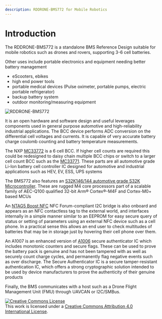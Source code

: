 ```yaml
---
description: RDDRONE-BMS772 for Mobile Robotics
---
```


# Introduction

The RDDRONE-BMS772 is a standalone BMS Reference Design suitable for mobile robotics such as drones and rovers, supporting 3-6 cell batteries.

Other uses include portable electronics and equipment needing better battery management

* eScooters, ebikes
* high end power tools
* portable medical devices (Pulse oximeter, portable pumps, electric portable refrigerator)
* backup battery system
* outdoor monitoring/measuring equipment

![RDDRONE-BMS772](.gitbook/assets/RDDRONE-BMS772\_iso.jpg)

It is an open hardware and software design and useful leverages components used in general purpose automotive and high-reliability industrial applications. The BCC device performs ADC conversion on the differential cell voltages and currents. It is capable of very accurate battery charge coulomb counting and battery temperature measurements.

The NXP [MC33772](https://www.nxp.com/products/power-management/battery-management/battery-cell-controllers/6-channel-li-ion-battery-cell-controller-ic:MC33772B) is a 6 cell BCC. If higher cell counts are required this could be redesigned to daisy chain multiple BCC chips or switch to a larger cell count BCC such as the [MC33771](https://www.nxp.com/products/power-management/battery-management/battery-cell-controllers:BATTERY-CELL-CONTROLLERS). These parts are all automotive grade Li-Ion battery cell controller IC designed for automotive and industrial applications such as HEV, EV, ESS, UPS systems

The BMS772 also features an [S32K146/144 automotive grade S32K Microcontroller](https://www.nxp.com/products/processors-and-microcontrollers/arm-microcontrollers/s32k-automotive-mcus/s32k1-microcontrollers-for-general-purpose:S32K). These are rugged M4 core processors part of a scalable family of AEC-Q100 qualified 32-bit Arm® Cortex®-M4F and Cortex-M0+ based MCUs

An [NTAG5 Boost NFC](https://www.nxp.com/products/rfid-nfc/nfc-hf/ntag/nfc-tags-for-electronics/ntag-5-boost-nfc-forum-compliant-ic-bridge-for-tiny-devices:NTAG5-BOOST) NFC Forum-compliant I2C bridge is also onboard and appears as an NFC contactless tag to the external world, and interfaces internally in a simple manner similar to an EEPROM for easy secure query of status or setting of parameters using an external NFC device such as a cell phone. In a practical sense this allows an end user to check multitudes of batteries that may be in storage just by hovering their cell phone over them.

An A1007 is an enhanced version of [A1006](https://www.nxp.com/products/security-and-authentication/authentication/secure-authenticator-ic-embedded-security-platform:A1006) secure authenticator IC which includes monotonic counters and secure flags. These can be used to prove the battery pack is genuine and has not been tampered with as well as securely count charge cycles, and permanently flag negative events such as over discharge. The Secure Authenticator IC is a secure tamper-resistant authentication IC, which offers a strong cryptographic solution intended to be used by device manufacturers to prove the authenticity of their genuine products

Finally, the BMS communicates with a host such as a Drone Flight Management Unit (FMU) through UAVCAN or I2C/SMBus.

[![Creative Commons License](https://i.creativecommons.org/l/by/4.0/88x31.png)](http://creativecommons.org/licenses/by/4.0/)\
This work is licensed under a [Creative Commons Attribution 4.0 International License](http://creativecommons.org/licenses/by/4.0/).
